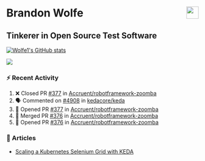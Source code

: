 Brandon Wolfe <a href="https://www.linkedin.com/in/brandon-wolfe1" target="_blank" rel="noreferrer"><img src="https://raw.githubusercontent.com/danielcranney/readme-generator/main/public/icons/socials/linkedin.svg" width="32" height="32" align="right"/></a>
==============================
Tinkerer in Open Source Test Software
-----------------------------

<p align="left"><a href="http://www.github.com/Wolfe1"><img src="https://github-readme-stats.vercel.app/api?username=Wolfe1&show_icons=true&hide=&count_private=true&title_color=0891b2&text_color=ffffff&icon_color=0891b2&bg_color=1c1917&hide_border=true&show_icons=true" alt="Wolfe1's GitHub stats" /></a></p>
<p align="left"><a href="http://www.github.com/Wolfe1"><img src="https://github-readme-streak-stats.herokuapp.com/?user=Wolfe1&stroke=ffffff&background=1c1917&ring=0891b2&fire=0891b2&currStreakNum=ffffff&currStreakLabel=0891b2&sideNums=ffffff&sideLabels=ffffff&dates=ffffff&hide_border=true" /></a></p>

### :zap: Recent Activity
<!--START_SECTION:activity-->
1. ❌ Closed PR [#377](https://github.com/Accruent/robotframework-zoomba/pull/377) in [Accruent/robotframework-zoomba](https://github.com/Accruent/robotframework-zoomba)
2. 🗣 Commented on [#4908](https://github.com/kedacore/keda/issues/4908#issuecomment-1808329811) in [kedacore/keda](https://github.com/kedacore/keda)
3. 💪 Opened PR [#377](https://github.com/Accruent/robotframework-zoomba/pull/377) in [Accruent/robotframework-zoomba](https://github.com/Accruent/robotframework-zoomba)
4. 🎉 Merged PR [#376](https://github.com/Accruent/robotframework-zoomba/pull/376) in [Accruent/robotframework-zoomba](https://github.com/Accruent/robotframework-zoomba)
5. 💪 Opened PR [#376](https://github.com/Accruent/robotframework-zoomba/pull/376) in [Accruent/robotframework-zoomba](https://github.com/Accruent/robotframework-zoomba)
<!--END_SECTION:activity-->

### :newspaper: Articles
- [Scaling a Kubernetes Selenium Grid with KEDA](https://www.linkedin.com/pulse/scaling-kubernetes-selenium-grid-keda-brandon-wolfe)
